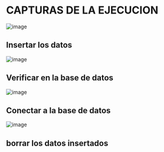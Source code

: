 # CAPTURAS DE LA EJECUCION
![image](https://github.com/jeseniaisabel231/ejercicioclase_bd/assets/130105827/ebf21799-b733-4b69-bd41-60d1e75b20d7)
## Insertar los datos
![image](https://github.com/jeseniaisabel231/ejercicioclase_bd/assets/130105827/92374664-0939-44c6-a45e-d2742173a6ac)
## Verificar en la base de datos
![image](https://github.com/jeseniaisabel231/ejercicioclase_bd/assets/130105827/89becb4a-087d-488d-b131-07551db3c8f3)
## Conectar a la base de datos
![image](https://github.com/jeseniaisabel231/ejercicioclase_bd/assets/130105827/dfa8d9f5-3720-4ff7-afc5-0d1d2724fb5f)
## borrar los datos insertados



